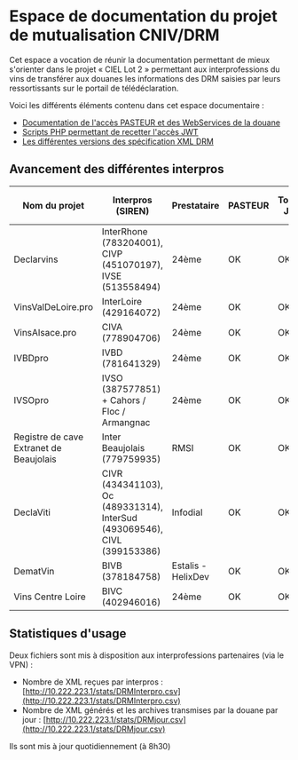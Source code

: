 #  Espace de documentation du projet de mutualisation CNIV/DRM

Cet espace a vocation de réunir la documentation permettant de mieux s'orienter dans le projet « CIEL Lot 2 » permettant aux interprofessions du vins de transférer aux douanes les informations des DRM saisies par leurs ressortissants sur le portail de télédéclaration.

Voici les différents éléments contenu dans cet espace documentaire :
 - [Documentation de l'accès PASTEUR et des WebServices de la douane](webservice-douanes/)
 - [Scripts PHP permettant de recetter l'accès JWT](oauth/)
 - [Les différentes versions des spécification XML DRM](webservice-douanes/DRMXML)

##  Avancement des différentes interpros

| Nom du projet | Interpros (SIREN)      | Prestataire |  PASTEUR | Tocken JWT  | XML DRM recetté | SEED | Recette VDI | XML en Prod | Retour XML | URL du projet |
|---------------|-----------------|-------------|----------|-------------|-----------------|------|-------------|-------------|------------|---------------|
| Declarvins    | InterRhone (783204001), CIVP (451070197), IVSE (513558494) | 24ème | OK   | OK          | OK              | OK   | OK          | OK          | OK          | [declarvins.net](http://declarvins.net/) |
| VinsValDeLoire.pro | InterLoire (429164072)        | 24ème | OK  | OK          | OK              | OK   | OK          | OK          | OK           | [vinsvaldeloire.pro](http://vinsvaldeloire.pro) |
| VinsAlsace.pro| CIVA (778904706)                  | 24ème | OK   | OK          | OK              | OK   | OK            |             |            | [vinsalsace.pro](http://vinsalsace.pro)  |
| IVBDpro       | IVBD (781641329)       | 24ème | OK   | OK          | OK              | OK   |  OK         | OK            | OK           | [ivbdpro.fr](http://ivbdpro.fr) |
| IVSOpro       | IVSO (387577851) + Cahors / Floc / Armangnac| 24ème |OK| OK     | OK              | OK   |  OK         | OK             | OK           | [ivsopro.com](http://ivsopro.com) |
| Registre de cave Extranet de Beaujolais | Inter Beaujolais (779759935) |  RMSI| OK |OK| OK | OK | OK   | OK    | OK     | [extranet.beaujolais.com](http://extranet.beaujolais.com/)  |
| DeclaViti     | CIVR (434341103), Oc (489331314), InterSud (493069546), CIVL (399153386)     | Infodial | OK    |   OK       |       OK       |  OK   | OK          | OK          | OK         | [declaviti.fr](https://declaviti.fr/)|
| DematVin      | BIVB  (378184758)        | Estalis - HelixDev| OK    | OK         | OK  | OK  | OK   | OK  | OK  | [extranet.bivb.com](https://extranet.bivb.com/)   |
| Vins Centre Loire      | BIVC  (402946016)        |  24ème | OK    | OK         | OK  | OK  | OK   |   |   | [declaration.vins-centre-loire.com](https://declaration.vins-centre-loire.com/)   |

## Statistiques d'usage

Deux fichiers sont mis à disposition aux interprofessions partenaires (via le VPN) :
 - Nombre de XML reçues par interpros : [http://10.222.223.1/stats/DRMInterpro.csv](http://10.222.223.1/stats/DRMInterpro.csv)
 - Nombre de XML générés et les archives transmises par la douane par jour : [http://10.222.223.1/stats/DRMjour.csv](http://10.222.223.1/stats/DRMjour.csv)

Ils sont mis à jour quotidiennement (à 8h30)
